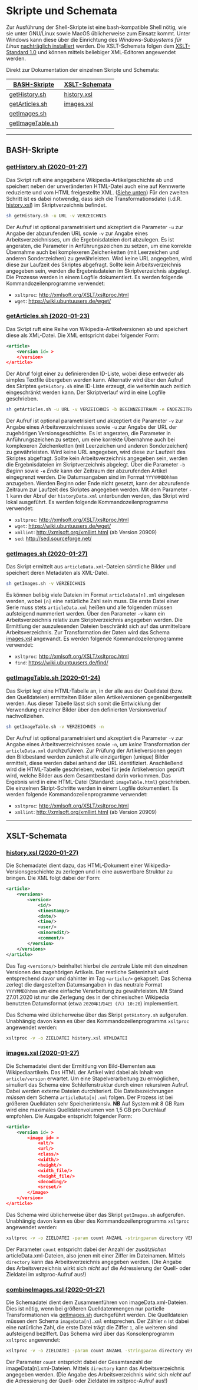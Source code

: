 # Skripte und Schemata

Zur Ausführung der Shell-Skripte ist eine bash-kompatible Shell nötig, wie sie unter GNU/Linux sowie MacOS üblicherweise zum Einsatz kommt. Unter Windows kann diese über die Einrichtung des *Windows-Subsystems für Linux* [nachträglich installiert](https://docs.microsoft.com/de-de/windows/wsl/install-win10) werden. Die XSLT-Schemata folgen dem [XSLT-Standard 1.0](http://www.w3.org/1999/XSL/Transform) und können mittels beliebiger XML-Editoren angewendet werden.

Direkt zur Dokumentation der einzelnen Skripte und Schemata:

| [BASH-Skripte](#bash-skripte) | [XSLT-Schemata](#xslt-schemata) |
| - | - |
| [getHistory.sh](#getHistory) | [history.xsl](#history-xsl) |
| [getArticles.sh](#getArticles) | [images.xsl](#images-xsl) |
| [getImages.sh](#getImages) | |
| [getImageTable.sh](#getImageTable) | |

---

## BASH-Skripte

### <a name="getHistory">[getHistory.sh (2020-01-27)](getHistory.sh)</a>

Das Skript ruft eine angegebene Wikipedia-Artikelgeschichte ab und speichert neben der unveränderten HTML-Datei auch eine auf Kennwerte reduzierte und vom HTML freigestellte XML. ([Siehe unten](#history-xsl)) Für den zweiten Schritt ist es dabei notwendig, dass sich die Transformationsdatei (i.d.R. [history.xsl](history.xsl)) im Skriptverzeichnis befindet.

```bash
sh getHistory.sh -u URL -v VERZEICHNIS
```
Der Aufruf ist optional parametrisiert und akzeptiert die Parameter `-u` zur Angabe der abzurufenden URL sowie `-v` zur Angabe eines Arbeitsverzeichnisses, um die Ergebnisdateien dort abzulegen. Es ist angeraten, die Parameter in Anführungszeichen zu setzen, um eine korrekte Übernahme auch bei komplexeren Zeichenketten (mit Leerzeichen und anderen Sonderzeichen) zu gewährleisten. Wird keine URL angegeben, wird diese zur Laufzeit des Skriptes abgefragt. Sollte kein Arbeitsverzeichnis angegeben sein, werden die Ergebnisdateien im Skriptverzeichnis abgelegt. Die Prozesse werden in einem Logfile dokumentiert.
Es werden folgende Kommandozeilenprogramme verwendet:

- `xsltproc`: http://xmlsoft.org/XSLT/xsltproc.html
- `wget`: https://wiki.ubuntuusers.de/wget/

### <a name="getArticles">[getArticles.sh (2020-01-23)](getArticles.sh)</a>

Das Skript ruft eine Reihe von Wikipedia-Artikelversionen ab und speichert diese als XML-Datei. Die XML entspricht dabei folgender Form:

```xml
<article>
	<version id= >
	</version>
</article>
```

Der Abruf folgt einer zu definierenden ID-Liste, wobei diese entweder als simples Textfile übergeben werden kann. Alternativ wird über den Aufruf des Skriptes `getHistory.sh` eine ID-Liste erzeugt, die weiterhin auch zeitlich eingeschränkt werden kann. Der Skriptverlauf wird in eine Logfile geschrieben.

```bash
sh getArticles.sh -u URL -v VERZEICHNIS -b BEGINNZEITRAUM -e ENDEZEITRAUM -l
```
Der Aufruf ist optional parametrisiert und akzeptiert die Parameter `-v` zur Angabe eines Arbeitsverzeichnisses sowie `-u` zur Angabe der URL der zugehörigen Versionsgeschichte. Es ist angeraten, die Parameter in Anführungszeichen zu setzen, um eine korrekte Übernahme auch bei komplexeren Zeichenketten (mit Leerzeichen und anderen Sonderzeichen) zu gewährleisten. Wird keine URL angegeben, wird diese zur Laufzeit des Skriptes abgefragt. Sollte kein Arbeitsverzeichnis angegeben sein, werden die Ergebnisdateien im Skriptverzeichnis abgelegt. Über die Parameter `-b` *Beginn*  sowie `-e` *Ende* kann der Zeitraum der abzurufenden Artikel eingegrenzt werden. Die Datumsangaben sind im Format `YYYYMMDDhhmm` anzugeben. Werden Beginn oder Ende nicht gesetzt, kann der abzurufende Zeitraum zur Laufzeit des Skriptes angegeben werden. Mit dem Parameter `-l` kann der Abruf der `historyData.xml` unterbunden werden, das Skript wird lokal ausgeführt. Es werden folgende Kommandozeilenprogramme verwendet:

- `xsltproc`: http://xmlsoft.org/XSLT/xsltproc.html
- `wget`: https://wiki.ubuntuusers.de/wget/
- `xmllint`: http://xmlsoft.org/xmllint.html (ab Version 20909)
- `sed`: http://sed.sourceforge.net/

### <a name="getImages">[getImages.sh (2020-01-27)](getImages.sh)</a>

Das Skript ermittelt aus `articleData.xml`-Dateien sämtliche Bilder und speichert deren Metadaten als XML-Datei.

```bash
sh getImages.sh -v VERZEICHNIS
```

Es können belibig viele Dateien im Format `articleData[n].xml` eingelesen werden, wobei `[n]` eine natürliche Zahl sein muss. Die erste Datei einer Serie muss stets `articleData.xml` heißen und alle folgenden müssen aufsteigend nummeriert werden. Über den Parameter `-v` kann ein Arbeitsverzeichnis relativ zum Skriptverzeichnis angegeben werden. Die Ermittlung der auszulesenden Dateien beschränkt sich auf das unmittelbare Arbeitsverzeichnis. Zur Transformation der Daten wird das Schema [images.xsl](#history-xsl) angewandt. Es werden folgende Kommandozeilenprogramme verwendet:

- `xsltproc`: http://xmlsoft.org/XSLT/xsltproc.html
- `find`: https://wiki.ubuntuusers.de/find/

### <a name="getImageTable">[getImageTable.sh (2020-01-24)](getImageTable.sh)</a>

Das Skript legt eine HTML-Tabelle an, in der alle aus der Quelldatei (bzw. den Quelldateien) ermittelten Bilder allen Artikelversionen gegenübergestellt werden. Aus dieser Tabelle lässt sich somit die Entwicklung der Verwendung einzelner Bilder über den definierten Versionsverlauf nachvollziehen.

```bash
sh getImageTable.sh -v VERZEICHNIS -n
```

Der Aufruf ist optional parametrisiert und akzeptiert die Parameter `-v` zur Angabe eines Arbeitsverzeichnisses sowie `-n`, um *keine* Transformation der `articleData.xml` durchzuführen. Zur Prüfung der Artikelversionen gegen den Bildbestand werden zunächst alle einzigartigen (unique) Bilder ermittelt, diese werden dabei anhand der URL identifiziert. Anschließend wird die HTML-Tabelle geschrieben, wobei für jede Artikelversion geprüft wird, welche Bilder aus dem Gesamtbestand darin vorkommen. Das Ergebnis wird in eine HTML-Datei (Standard: `imageTable.html`) geschrieben. Die einzelnen Skript-Schritte werden in einem Logfile dokumentiert.
Es werden folgende Kommandozeilenprogramme verwendet:

- `xsltproc`: http://xmlsoft.org/XSLT/xsltproc.html
- `xmllint`: http://xmlsoft.org/xmllint.html (ab Version 20909)

---

## XSLT-Schemata

### <a name="history-xsl">[history.xsl (2020-01-27)](history.xsl)</a>

Die Schemadatei dient dazu, das HTML-Dokument einer Wikipedia-Versionsgeschichte zu zerlegen und in eine auswertbare Struktur zu bringen. Die XML folgt dabei der Form:

```xml
<article>
	<versions>
        <version>
            <id/>
            <timestamp/>
            <date/>
            <time/>
            <user/>
            <minoredit/>
            <comment/>
        </version>
	</versions>
</article>
```

Das Tag `<versions/>` beinhaltet hierbei die zentrale Liste mit den einzelnen Versionen des zugehörigen Artikels. Der restliche Seiteninhalt wird entsprechend davor und dahinter im Tag `<article/>` gekapselt.
Das Schema zerlegt die dargestellten Datumsangaben in das neutrale Format `YYYYMMDDhhmm` um eine einfache Verarbeitung zu gewährleisten. Mit Stand 27.01.2020 ist nur die Zerlegung des in der chinesischen Wikipedia benutzten Datumsformat (etwa `2020年1月4日 (六) 10:20`) implementiert.

Das Schema wird üblicherweise über das Skript `getHistory.sh` aufgerufen. Unabhängig davon kann es über des Kommandozeilenprogramms `xsltproc` angewendet werden:

```bash
xsltproc -v -o ZIELDATEI history.xsl HTMLDATEI
```

### <a name="images-xsl">[images.xsl (2020-01-27)](images.xsl)</a>

Die Schemadatei dient der Ermittlung von Bild-Elementen aus Wikipediaartikeln. Das HTML der Artikel wird dabei als Inhalt von `article/version` erwartet.  Um eine Stapelverarbeitung zu ermöglichen, simuliert das Schema eine Schleifenstruktur durch einen rekursiven Aufruf. Dabei werden externe Dateien durchiteriert. Die Dateibezeichnungen *müssen* dem Schema `articleData[n].xml` folgen. Der Prozess ist bei größeren Quelldaten sehr Speicherintensiv. **NB** Auf System mit 8 GB Ram wird eine maximales Quelldatenvolumen von 1,5 GB pro Durchlauf empfohlen. Die Ausgabe entspricht folgender Form:

```xml
<article>
	<version id= >
		<image id= >
			<alt/>
			<url/>
			<class/>
			<width/>
			<height/>
			<width_file/>
			<height_file/>
			<decoding/>
			<srcset/>
		</image>
	</version>
</article>
```
Das Schema wird üblicherweise über das Skript `getImages.sh` aufgerufen. Unabhängig davon kann es über des Kommandozeilenprogramms `xsltproc` angewendet werden:

```bash
xsltproc -v -o ZIELDATEI -param count ANZAHL -stringparam directory VERZEICHNIS images.xsl articeData.xml
```

Der Parameter `count` entspricht dabei der Anzahl der *zusätzlichen* articleData.xml-Dateien, also jenen mit einer Ziffer im Dateinamen. Mittels `directory` kann das Arbeitsverzeichnis angegeben werden. (Die Angabe des Arbeitsverzeichnis wirkt sich *nicht* auf die Adressierung der Quell- oder Zieldatei im xsltproc-Aufruf aus!)

### <a name="combineimages-xsl">[combineImages.xsl (2020-01-27)](combineImages.xsl)</a>

Die Schemadatei dient dem Zusammenführen von imageData.xml-Dateien. Dies ist nötig, wenn bei größeren Quelldatenmengen nur partielle Transformationen via [getImages.sh](#getImages) durchgeführt werden. Die Quelldateien müssen dem Schema `imageData[n].xml` entsprechen. Der Zähler `n` ist dabei eine natürliche Zahl, die erste Datei trägt die Ziffer `1`, alle weiteren sind aufsteigend beziffert.
Das Schema wird über das Konsolenprogramm `xsltproc` angewendet:

```bash
xsltproc -v -o ZIELDATEI -param count ANZAHL -stringparam directory VERZEICHNIS combineImages.xsl imageData1.xml
```

Der Parameter `count` entspricht dabei der Gesamtanzahl der imageData[n].xml-Dateien. Mittels `directory` kann das Arbeitsverzeichnis angegeben werden. (Die Angabe des Arbeitsverzeichnis wirkt sich *nicht* auf die Adressierung der Quell- oder Zieldatei im xsltproc-Aufruf aus!)